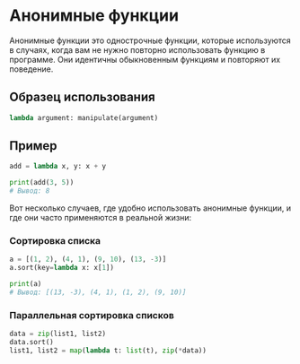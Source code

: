 # Анонимные функции

Анонимные функции это однострочные функции, которые используются в случаях,
когда вам не нужно повторно использовать функцию в программе. Они идентичны
обыкновенным функциям и повторяют их поведение.

## Образец использования

```python
lambda argument: manipulate(argument)
```

## Пример

```python
add = lambda x, y: x + y

print(add(3, 5))
# Вывод: 8
```

Вот несколько случаев, где удобно использовать анонимные функции, и где они
часто применяются в реальной жизни:

### Сортировка списка

```python
a = [(1, 2), (4, 1), (9, 10), (13, -3)]
a.sort(key=lambda x: x[1])

print(a)
# Вывод: [(13, -3), (4, 1), (1, 2), (9, 10)]
```

### Параллельная сортировка списков

```python
data = zip(list1, list2)
data.sort()
list1, list2 = map(lambda t: list(t), zip(*data))
```

